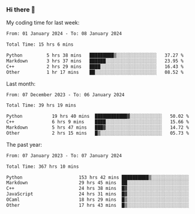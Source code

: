 ### Hi there 👋

My coding time for last week:

<!--START_SECTION:week-->

```txt
From: 01 January 2024 - To: 08 January 2024

Total Time: 15 hrs 6 mins

Python         5 hrs 38 mins   █████████▒░░░░░░░░░░░░░░░   37.27 %
Markdown       3 hrs 37 mins   ██████░░░░░░░░░░░░░░░░░░░   23.95 %
C++            2 hrs 29 mins   ████░░░░░░░░░░░░░░░░░░░░░   16.43 %
Other          1 hr 17 mins    ██░░░░░░░░░░░░░░░░░░░░░░░   08.52 %
```

<!--END_SECTION:week-->

Last month:

<!--START_SECTION:month-->

```txt
From: 07 December 2023 - To: 06 January 2024

Total Time: 39 hrs 19 mins

Python           19 hrs 40 mins  ████████████▓░░░░░░░░░░░░   50.02 %
C++              6 hrs 9 mins    ████░░░░░░░░░░░░░░░░░░░░░   15.66 %
Markdown         5 hrs 47 mins   ███▓░░░░░░░░░░░░░░░░░░░░░   14.72 %
Other            2 hrs 15 mins   █▒░░░░░░░░░░░░░░░░░░░░░░░   05.73 %
```

<!--END_SECTION:month-->

The past year:

<!--START_SECTION:year-->

```txt
From: 07 January 2023 - To: 07 January 2024

Total Time: 367 hrs 10 mins

Python                     153 hrs 42 mins ██████████▒░░░░░░░░░░░░░░   41.86 %
Markdown                   29 hrs 45 mins  ██░░░░░░░░░░░░░░░░░░░░░░░   08.10 %
C++                        24 hrs 38 mins  █▓░░░░░░░░░░░░░░░░░░░░░░░   06.71 %
JavaScript                 24 hrs 31 mins  █▓░░░░░░░░░░░░░░░░░░░░░░░   06.68 %
OCaml                      18 hrs 29 mins  █▒░░░░░░░░░░░░░░░░░░░░░░░   05.04 %
Other                      17 hrs 43 mins  █▒░░░░░░░░░░░░░░░░░░░░░░░   04.83 %
```

<!--END_SECTION:year-->
